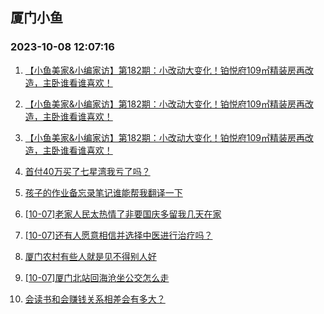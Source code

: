 ## 厦门小鱼 
### 2023-10-08 12:07:16

1. [【小鱼美家&小编家访】第182期：小改动大变化！铂悦府109㎡精装房再改造，主卧谁看谁喜欢！](http://bbs.xmfish.com/read-htm-tid-18084411.html)

2. [【小鱼美家&小编家访】第182期：小改动大变化！铂悦府109㎡精装房再改造，主卧谁看谁喜欢！](http://bbs.xmfish.com/read-htm-tid-18084412.html)

3. [【小鱼美家&小编家访】第182期：小改动大变化！铂悦府109㎡精装房再改造，主卧谁看谁喜欢！](http://bbs.xmfish.com/read-htm-tid-18084404.html)

4. [首付40万买了七星湾我亏了吗？](http://bbs.xmfish.com/read-htm-tid-18084508.html)

5. [孩子的作业备忘录笔记谁能帮我翻译一下](http://bbs.xmfish.com/read-htm-tid-18084332.html)

6. [[10-07]老家人民太热情了非要国庆多留我几天在家](http://bbs.xmfish.com/read-htm-tid-18084373.html)

7. [[10-07]还有人愿意相信并选择中医进行治疗吗？](http://bbs.xmfish.com/read-htm-tid-18084462.html)

8. [厦门农村有些人就是见不得别人好](http://bbs.xmfish.com/read-htm-tid-18084419.html)

9. [[10-07]厦门北站回海沧坐公交怎么走](http://bbs.xmfish.com/read-htm-tid-18084310.html)

10. [会读书和会赚钱关系相差会有多大？](http://bbs.xmfish.com/read-htm-tid-18084321.html)

